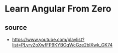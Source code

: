 # Learn Angular From Zero
## source
   - https://www.youtube.com/playlist?list=PLyrvZoXwfFP9KYBOqWcGze2blXwk_GK74
